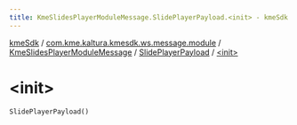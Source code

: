 ```yaml
---
title: KmeSlidesPlayerModuleMessage.SlidePlayerPayload.<init> - kmeSdk
---
```


[kmeSdk](../../../index.html) / [com.kme.kaltura.kmesdk.ws.message.module](../../index.html) / [KmeSlidesPlayerModuleMessage](../index.html) / [SlidePlayerPayload](index.html) / [&lt;init&gt;](./-init-.html)

# &lt;init&gt;

`SlidePlayerPayload()`